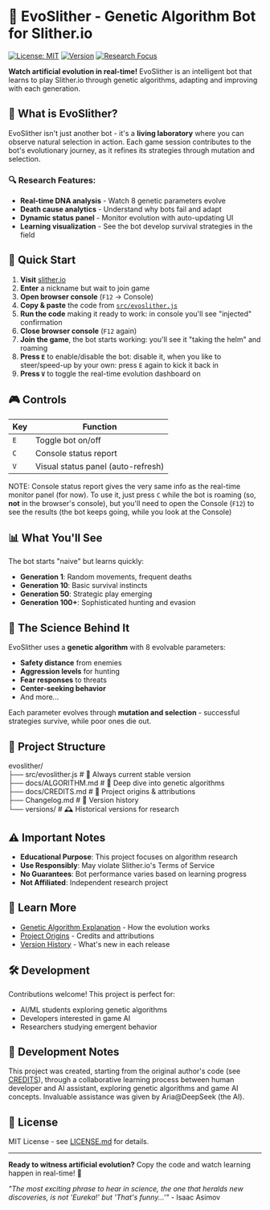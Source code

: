 # 🐍 EvoSlither - Genetic Algorithm Bot for Slither.io

[![License: MIT](https://img.shields.io/badge/License-MIT-yellow.svg)](https://opensource.org/licenses/MIT)
[![Version](https://img.shields.io/badge/Version-1.0.1.4-blue.svg)](src/evoslither.js)
[![Research Focus](https://img.shields.io/badge/Research-Genetic_Algorithms-green.svg)](docs/ALGORITHM.md)

**Watch artificial evolution in real-time!** EvoSlither is an intelligent bot that learns to play Slither.io through genetic algorithms, adapting and improving with each generation.

## 🧬 What is EvoSlither?

EvoSlither isn't just another bot - it's a **living laboratory** where you can observe natural selection in action. Each game session contributes to the bot's evolutionary journey, as it refines its strategies through mutation and selection.

### 🔍 Research Features:
- **Real-time DNA analysis** - Watch 8 genetic parameters evolve
- **Death cause analytics** - Understand why bots fail and adapt
- **Dynamic status panel** - Monitor evolution with auto-updating UI
- **Learning visualization** - See the bot develop survival strategies in the field

## 🚀 Quick Start

1. **Visit** [slither.io](http://slither.io)
2. **Enter** a nickname but wait to join game
3. **Open browser console** (`F12` → Console)
4. **Copy & paste** the code from [`src/evoslither.js`](src/evoslither.js)
5. **Run the code** making it ready to work: in console you'll see "injected" confirmation
6. **Close browser console** (`F12` again)
7. **Join the game**, the bot starts working: you'll see it "taking the helm" and roaming
8. **Press `E`** to enable/disable the bot: disable it, when you like to steer/speed-up by your own: press `E` again to kick it back in
9. **Press `V`** to toggle the real-time evolution dashboard on

## 🎮 Controls

| Key | Function |
|-----|----------|
| `E` | Toggle bot on/off |
| `C` | Console status report |
| `V` | Visual status panel (auto-refresh) |

NOTE: Console status report gives the very same info as the real-time monitor panel (for now). To use it, just press `C` while the bot is roaming (so, **not** in the browser's console), but you'll need to open the Console (`F12`) to see the results (the bot keeps going, while you look at the Console)

## 📊 What You'll See

The bot starts "naive" but learns quickly:
- **Generation 1**: Random movements, frequent deaths
- **Generation 10**: Basic survival instincts
- **Generation 50**: Strategic play emerging
- **Generation 100+**: Sophisticated hunting and evasion

## 🧪 The Science Behind It

EvoSlither uses a **genetic algorithm** with 8 evolvable parameters:
- **Safety distance** from enemies
- **Aggression levels** for hunting  
- **Fear responses** to threats
- **Center-seeking behavior**
- And more...

Each parameter evolves through **mutation and selection** - successful strategies survive, while poor ones die out.

## 📁 Project Structure
evoslither/  
├── src/evoslither.js # 🎯 Always current stable version  
├── docs/ALGORITHM.md # 🧠 Deep dive into genetic algorithms  
├── docs/CREDITS.md # 👥 Project origins & attributions  
├── Changelog.md # 📜 Version history  
└── versions/ # 🕰️ Historical versions for research  


## ⚠️ Important Notes

- **Educational Purpose**: This project focuses on algorithm research
- **Use Responsibly**: May violate Slither.io's Terms of Service
- **No Guarantees**: Bot performance varies based on learning progress
- **Not Affiliated**: Independent research project

## 🔗 Learn More

- [Genetic Algorithm Explanation](docs/ALGORITHM.md) - How the evolution works
- [Project Origins](docs/CREDITS.md) - Credits and attributions
- [Version History](Changelog.md) - What's new in each release

## 🛠️ Development

Contributions welcome! This project is perfect for:
- AI/ML students exploring genetic algorithms
- Developers interested in game AI
- Researchers studying emergent behavior

## 🧠 Development Notes

This project was created, starting from the original author's code (see [CREDITS](docs/CREDITS.md)), through a collaborative learning process between human developer and AI assistant, exploring genetic algorithms and game AI concepts. Invaluable assistance was given by Aria@DeepSeek (the AI).

## 📜 License

MIT License - see [LICENSE.md](LICENSE.md) for details.

---

**Ready to witness artificial evolution?** Copy the code and watch learning happen in real-time! 🚀

*"The most exciting phrase to hear in science, the one that heralds new discoveries, is not 'Eureka!' but 'That's funny...'"* - Isaac Asimov